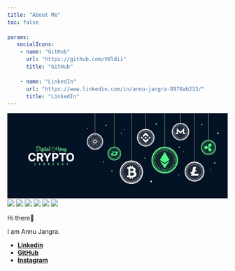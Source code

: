 ```yaml
---
title: "About Me"
toc: false

params:
   socialIcons:
    - name: "GitHub"
      url: "https://github.com/V0ldii"
      title: "GitHub"
    
    - name: "LinkedIn"
      url: "https://www.linkedin.com/in/annu-jangra-8978ab233/"
      title: "LinkedIn"
---
```

![](/public/projects/crypto_token/crypto1.jpg/)
![](/public/images/me1.jpg)
![](https://github.com/V0ldii/annu/blob/67360ab3f30455cd6b782a34bf0da32f5dd29522/public/images/me1.jpg)
![](../public/images/me1.jpg)
![](/../public/images/me1.jpg)
![](/annu/public/images/me1.jpg)
![](.../annu/public/images/me1.jpg)



Hi there👋

I am Annu Jangra.


- [**Linkedin**](https://www.linkedin.com/in/annu-jangra-8978ab233/)
- [**GitHub**](https://github.com/V0ldii)
- [**Instagram**](https://www.instagram.com/_un_na_/profilecard/?igsh=MXg0NzlqcHlrdDBoOQ==)



